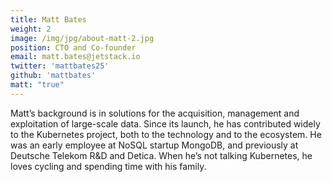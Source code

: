 ```yaml
---
title: Matt Bates
weight: 2
image: /img/jpg/about-matt-2.jpg
position: CTO and Co-founder
email: matt.bates@jetstack.io
twitter: 'mattbates25'
github: 'mattbates'
matt: "true"
---
```


Matt’s background is in solutions for the acquisition, management and exploitation of large-scale data. Since its launch, he has contributed widely to the Kubernetes project, both to the technology and to the ecosystem. He was an early employee at NoSQL startup MongoDB, and previously at Deutsche Telekom R&D and Detica. When he’s not talking Kubernetes, he loves cycling and spending time with his family.
